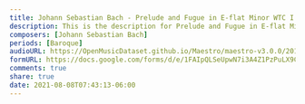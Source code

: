 ```yaml
---
title: Johann Sebastian Bach - Prelude and Fugue in E-flat Minor WTC I BWV 853 (3)
description: This is the description for Prelude and Fugue in E-flat Minor WTC I BWV 853 by Johann Sebastian Bach
composers: [Johann Sebastian Bach]
periods: [Baroque]
audioURL: https://OpenMusicDataset.github.io/Maestro/maestro-v3.0.0/2017/MIDI-Unprocessed_045_PIANO045_MID--AUDIO-split_07-06-17_Piano-e_2-01_wav--1.midi
formURL: https://docs.google.com/forms/d/e/1FAIpQLSeUpwN7i3A4Z1PzPuLX9CdWoorf5Qwvt8oQYuUzbRY9GgaIFg/viewform
comments: true
share: true
date: 2021-08-08T07:43:13-06:00
---
```

